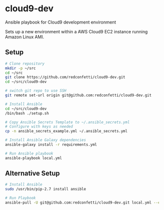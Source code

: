 # cloud9-dev

Ansible playbook for Cloud9 development environment

Sets up a new environment within a AWS Cloud9 EC2 instance running Amazon Linux
AMI.

## Setup

```bash
# Clone repository
mkdir -p ~/src
cd ~/src
git clone https://github.com/redconfetti/cloud9-dev.git
cd ~/src/cloud9-dev

# switch git repo to use SSH
git remote set-url origin git@github.com:redconfetti/cloud9-dev.git

# Install Ansible
cd ~/src/cloud9-dev
/bin/bash ./setup.sh

# Copy Ansible Secrets Template to ~/.ansible_secrets.yml
# Configure with keys as needed
cp -n ansible_secrets_example.yml ~/.ansible_secrets.yml

# Install Ansible Galaxy dependencies
ansible-galaxy install -r requirements.yml

# Run Ansible playbook
ansible-playbook local.yml
```

## Alternative Setup

```bash
# Install Ansible
sudo /usr/bin/pip-2.7 install ansible

# Run Playbook
ansible-pull -U git@github.com:redconfetti/cloud9-dev.git local.yml --extra-vars "github_personal_access_token=abcdefg0123456"
```
